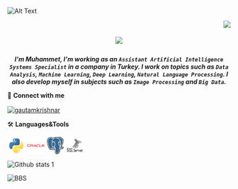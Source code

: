 

![Alt Text](https://hellofuture.orange.com/app/uploads/2018/01/Intro-HELLO-FUTURE-1920x1080_v2.gif)

<img align="right" src="https://visitor-badge.laobi.icu/badge?page_id=MuhammetYorulmaz/MuhammetYorulmaz">

<h1 align="center">
  <a href="https://git.io/typing-svg">
    <img src="https://readme-typing-svg.herokuapp.com/?lines=Hi+there+👋&center=true&size=28">
  </a>
</h1>


***<div align="center">I'm Muhammet, I'm working as an `Assistant Artificial Intelligence Systems Specialist` in a company in Turkey. I work on topics such as `Data Analysis`, `Machine Learning`, `Deep Learning`, `Natural Language Processing`. I also develop myself in subjects such as `Image Processing` and `Big Data`.</div>***

🔗 **Connect with me**

<a href="https://www.linkedin.com/in/muhammet-yorulmaz/" target="blank"><img align="center" src="https://raw.githubusercontent.com/rahuldkjain/github-profile-readme-generator/master/src/images/icons/Social/linked-in-alt.svg" alt="gautamkrishnar" height="30" width="40" /></a>

🛠️ **Languages&Tools**
<br/>
<p align="left"> <a href="https://www.python.org" target="blank"><img align="center" src="https://raw.githubusercontent.com/devicons/devicon/master/icons/python/python-original.svg" alt="python" height="40" width="40" /></a>  
<a href="https://www.oracle.com/tr/database/technologies/appdev/plsql.html" target="blank"><img align="center" src="https://raw.githubusercontent.com/devicons/devicon/master/icons/oracle/oracle-original.svg" alt="plsql" height="40" width="40" /></a>  
<a href="https://www.postgresql.org/" target="blank"><img align="center" src="https://raw.githubusercontent.com/devicons/devicon/master/icons/postgresql/postgresql-original.svg" alt="postgresql" height="40" width="40" /></a>  
<a href="https://www.microsoft.com/tr-tr/sql-server/sql-server-2022" target="blank"><img align="center" src="https://raw.githubusercontent.com/devicons/devicon/master/icons/microsoftsqlserver/microsoftsqlserver-plain-wordmark.svg" alt="mssql" height="40" width="40" /></a> 


![Github stats 1](https://github-readme-stats.vercel.app/api?username=MuhammetYorulmaz&show_icons=true&theme=github_light)
<p><img align="left" src="https://github-readme-stats.vercel.app/api/top-langs?username=MuhammetYorulmaz&show_icons=true&locale=en&layout=compact" alt="BBS" /></p>




